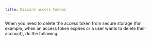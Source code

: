 ```yaml
---
title: Discard access tokens
---
```

When you need to delete the access token from secure storage (for example, when an access token expires or a user wants to delete their account), do the following:  

<StackSnippet snippet="discardaccesstoken" />

<NextSectionLink/>
